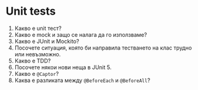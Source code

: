 # Unit tests

1. Какво е unit тест?
2. Какво е mock и защо се налага да го използваме?
3. Какво е JUnit и Mockito?
4. Посочете ситуация, която би направила тестването на клас трудно или невъзможно.
5. Какво е TDD?
6. Посочете някои нови неща в JUnit 5.
7. Какво е `@Captor`?
8. Каква е разликата между `@BeforeEach` и `@BeforeAll`?
